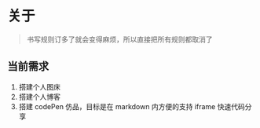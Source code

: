 # 关于

> 书写规则订多了就会变得麻烦，所以直接把所有规则都取消了

## 当前需求

1. 搭建个人图床
2. 搭建个人博客
3. 搭建 codePen 仿品，目标是在 markdown 内方便的支持 iframe 快速代码分享
